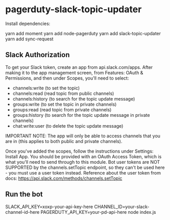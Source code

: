 # pagerduty-slack-topic-updater


Install dependencies: 

yarn add moment
yarn add node-pagerduty
yarn add slack-topic-updater
yarn add sync-request

## Slack Authorization 

To get your Slack token, create an app from api.slack.com/apps. After making it to the app management screen, from Features: OAuth & Permissions, and then under Scopes, you'll need to select:

*   channels:write (to set the topic)
*   channels:read (read topic from public channels)
*   channels:history (to search for the topic update message)
*   groups:write (to set the topic in private channels)
*   groups:read (read topic from private channels)
*   groups:history (to search for the topic update message in private channels)
*   chat:write:user (to delete the topic update message)

IMPORTANT NOTE: The app will only be able to access channels that you are in (this applies to both public and private channels).

Once you've added the scopes, follow the instructions under Settings: Install App. You should be provided with an OAuth Access Token, which is what you'll need to send through to this module. Bot user tokens are NOT SUPPORTED by the channels.setTopic endpoint, so they can't be used here - you must use a user token instead. Reference about the user token from docs: https://api.slack.com/methods/channels.setTopic

## Run the bot
SLACK_API_KEY=xoxp-your-api-key-here CHANNEL_ID=your-slack-channel-id-here PAGERDUTY_API_KEY=your-pd-api-here node index.js
